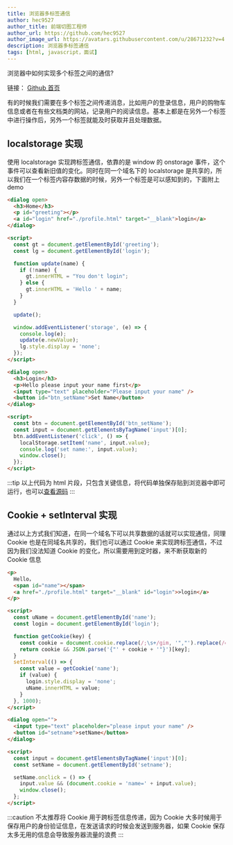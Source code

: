 ```yaml
---
title: 浏览器多标签通信
author: hec9527
author_title: 前端切图工程师
author_url: https://github.com/hec9527
author_image_url: https://avatars.githubusercontent.com/u/28671232?v=4
description: 浏览器多标签通信
tags: [html, javascript，面试]
---
```


浏览器中如何实现多个标签之间的通信?

<!-- truncate -->

链接： [Github 首页](https://github.com/hec9527)

有的时候我们需要在多个标签之间传递消息，比如用户的登录信息，用户的购物车信息或者在有些文档类的网站，记录用户的阅读信息。基本上都是在另外一个标签中进行操作后，另外一个标签就能及时获取并且处理数据。

## localstorage 实现

使用 localstorage 实现跨标签通信，依靠的是 window 的 onstorage 事件，这个事件可以查看新旧值的变化。同时在同一个域名下的 localstorage 是共享的，所以我们在一个标签内容存数据的时候，另外一个标签是可以感知到的，下面附上 demo

```html title="home.html"
<dialog open>
  <h3>Home</h3>
  <p id="greeting"></p>
  <a id="login" href="./profile.html" target="__blank">login</a>
</dialog>

<script>
  const gt = document.getElementById('greeting');
  const lg = document.getElementById('login');

  function update(name) {
    if (!name) {
      gt.innerHTML = "You don't login";
    } else {
      gt.innerHTML = 'Hello ' + name;
    }
  }

  update();

  window.addEventListener('storage', (e) => {
    console.log(e);
    update(e.newValue);
    lg.style.display = 'none';
  });
</script>
```

```html title="profile.html"
<dialog open>
  <h3>Login</h3>
  <p>Hello please input your name first</p>
  <input type="text" placeholder="Please input your name" />
  <button id="btn_setName">Set Name</button>
</dialog>

<script>
  const btn = document.getElementById('btn_setName');
  const input = document.getElementsByTagName('input')[0];
  btn.addEventListener('click', () => {
    localStorage.setItem('name', input.value);
    console.log('set name:', input.value);
    window.close();
  });
</script>
```

:::tip
以上代码为 html 片段，只包含关键信息，将代码单独保存贴到浏览器中即可运行，也可以[查看源码](https://github.com/hec9527/blog/tree/main/demo/浏览器多标签通信/localstorage)
:::

## Cookie + setInterval 实现

通过以上方式我们知道，在同一个域名下可以共享数据的话就可以实现通信，同理 Cookie 也是在同域名共享的，我们也可以通过 Cookie 来实现跨标签通信，不过因为我们没法知道 Cookie 的变化，所以需要用到定时器，来不断获取新的 Cookie 信息

```html title="hmtl.html"
<p>
  Hello，
  <span id="name"></span>
  <a href="./profile.html" target="__blank" id="login">>login</a>
</p>

<script>
  const uName = document.getElementById('name');
  const login = document.getElementById('login');

  function getCookie(key) {
    const cookie = document.cookie.replace(/;\s+/gim, '","').replace(/=/gim, '":"');
    return cookie && JSON.parse('{"' + cookie + '"}')[key];
  }
  setInterval(() => {
    const value = getCookie('name');
    if (value) {
      login.style.display = 'none';
      uName.innerHTML = value;
    }
  }, 1000);
</script>
```

```html title="profile.html"
<dialog open="">
  <input type="text" placeholder="please input your name" />
  <button id="setname">setName</button>
</dialog>

<script>
  const input = document.getElementsByTagName('input')[0];
  const setName = document.getElementById('setname');

  setName.onclick = () => {
    input.value && (document.cookie = 'name=' + input.value);
    window.close();
  };
</script>
```

:::caution
不太推荐将 Cookie 用于跨标签信息传递，因为 Cookie 大多时候用于保存用户的身份验证信息，在发送请求的时候会发送到服务器，如果 Cookie 保存太多无用的信息会导致服务器流量的浪费
:::
